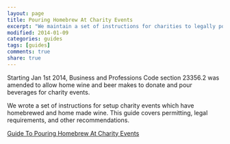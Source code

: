 ```yaml
---
layout: page
title: Pouring Homebrew At Charity Events
excerpt: "We maintain a set of instructions for charities to legally pour Homemade Beer at events."
modified: 2014-01-09
categories: guides
tags: [guides]
comments: true
share: true
---
```


Starting Jan 1st 2014, Business and Professions Code section 23356.2 was amended to allow home wine and beer makes to donate and pour beverages for charity events. 

We wrote a set of instructions for setup charity events which have homebrewed and home made wine. This guide covers permitting, legal requirements, and other recommendations.

<div markdown="0"><a href="/assets/pdf/FundraisingInstructions_01-09-2014.pdf" class="btn">Guide To Pouring Homebrew At Charity Events</a></div>
